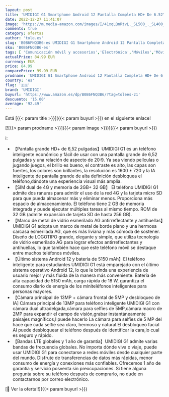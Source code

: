 ```yaml
---
layout: post
title: 'UMIDIGI G1 Smartphone Android 12 Pantalla Completa HD+ De 6.52" 32GB Teléfono Móvil Libres Barato  Batería De 5150mAh Inteligente  Dual Sim 4G LTE  Teléfono Celular De 13MP+ 5MP Con dos Cámara  Negro '
date: 2022-12-27 11:41:07
image: 'https://m.media-amazon.com/images/I/41xqLQnRtvL._SL500_._SL400_.jpg'
comments: true
category: ofertas
author: 'tole.es'
slug: 'B0B6FNQ3B6-es UMIDIGI G1 Smartphone Android 12 Pantalla Completa HD+ De...'
sku: 'B0B6FNQ3B6-es'
tags: [ 'Comunicación móvil y accesorios','Electrónica','Móviles','Móviles y smartphones libres','android','umidigi','🇪🇸', ]
actualPrice: 84.99 EUR
currency: EUR
price: 84.99
comparePrice: 99.99 EUR
prodname: 'UMIDIGI G1 Smartphone Android 12 Pantalla Completa HD+ De 6.52" 32GB Teléfono Móvil Libres Barato  Batería De 5150mAh Inteligente  Dual Sim 4G LTE  Teléfono Celular De 13MP+ 5MP Con dos Cámara  Negro '
country: 'es'
flag: '🇪🇸'
brand: 'UMIDIGI'
buyurl: 'https://www.amazon.es/dp/B0B6FNQ3B6/?tag=tolees-21'
descuento: '15.00'
average: '92.49'
---
```


Está [{{< param title >}}]({{< param buyurl >}}) en el siguiente enlace!

[![{{< param prodname >}}]({{< param image >}})]({{< param buyurl >}})

ℹ️:

- 【Pantalla grande HD+ de 6,52 pulgadas】UMIDIGI G1 es un teléfono inteligente económico y fácil de usar con una pantalla grande de 6,52 pulgadas y una relación de aspecto de 20:9. Ya sea viendo películas o jugando juegos, el brillo es bueno, el contraste es alto, las capas son fuertes, los colores son brillantes, la resolución es 1600 * 720 y la IA inteligente de pantalla grande de alta definición desbloquea el teléfono,dándote una experiencia visual más amplia.
- 【SIM dual de 4G y memoria de 2GB+ 32 GB】 El teléfono UMIDIGI G1 admite dos ranuras para admitir el uso de la red 4G y la tarjeta micro SD para que pueda almacenar más y eliminar menos. Proporciona más espacio de almacenamiento. El teléfono tiene 2 GB de memoria integrada y puede ejecutar múltiples tareas al mismo tiempo. ROM de 32 GB (admite expansión de tarjeta SD de hasta 256 GB).
- 【Marco de metal de vidrio esmerilado AG antirreflectante y antihuellas】UMIDIGI G1 adopta un marco de metal de borde plano y una hermosa carcasa esmerilada AG, que es más liviana y más cómoda de sostener. Diseño de LOGOTIPO grande, elegante y simple, que utiliza tecnología de vidrio esmerilado AG para lograr efectos antirreflectantes y antihuellas, lo que también hace que este teléfono móvil se destaque entre muchos teléfonos móviles.
- 【Último sistema Android 12 y batería de 5150 mAh】El teléfono inteligente para estudiantes UMIDIGI G1 está emparejado con el último sistema operativo Android 12, lo que le brinda una experiencia de usuario mejor y más fluida de la manera más conveniente. Batería de alta capacidad de 5150 mAh, carga rápida de 18 W, garantiza el consumo diario de energía de los miniteléfonos inteligentes para personas mayores.
- 【Cámara principal de 13MP + cámara frontal de 5MP y desbloqueo de IA] Cámara principal de 13MP para teléfono inteligente UMIDIGI G1 con cámara dual ultradelgada,cámara para selfies de 5MP,cámara macro de 2MP para expandir el campo de visión,grabar instantáneamente paisajes magníficos,I puede hacerlo La cámara para selfies de 5 MP del hace que cada selfie sea claro, hermoso y natural.El desbloqueo facial AI puede desbloquear el teléfono después de identificar la cara,lo cual es seguro y rápido.
- 【Bandas LTE globales y 1 año de garantía】UMIDIGI G1 admite varias bandas de frecuencia globales. No importa dónde viva o viaje, puede usar UMIDIGI G1 para conectarse a redes móviles desde cualquier parte del mundo. Disfrute de transferencias de datos más rápidas, menor consumo de energía y conexiones más confiables. Ofrecemos 1 año de garantía y servicio posventa sin preocupaciones. Si tiene alguna pregunta sobre su teléfono después de comprarlo, no dude en contactarnos por correo electrónico.

[🛒 Ver la oferta!!]({{< param buyurl >}})

